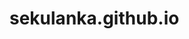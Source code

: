 # sekulanka.github.io
<html>
    <head>
        <title>Świąteczne przepisy</title>
        <meta charset="utf-8">
        <style>

        h1 {color:rgb(46, 158, 89);
        background-color:rgb(252, 5, 50);
        font-family: "Brush Script MT", coursive;
        font-style:oblique;
        text-align: center;
        text-decoration:underline;}
        #spis {color:rgb(0, 34, 255);
        background-color:rgb(247, 222, 0);
        font-family: monospace;
        text-align: center;}
        #pierniki {color:rgb(255, 255, 255);
        background-color:rgb(112, 72, 8);
            text-align:center;
            font-family:"Courier New", monospace;}
            .potrzebne {background-color:rgb(180, 163, 207);}
            #skladniki {color:rgb(235, 103, 235);
            font-family: monospace;}
            #ilosc {color:rgb(57, 124, 130);
            font-family: monospace;}
            
        }
         #bar {color:rgb(242, 115, 5);
        background-color:rgb(201, 134, 32);
            text-align:center;
            font-family:"Courier New", monospace;}
         

        </style>
    </head>
    <body>
       
        <h1>Świąteczne przepisy</h1>
        <p> <img src="https://ocdn.eu/pulscms-transforms/1/QTQk9kpTURBXy81YTcxNjEyZjdjODAyMjU3NTQ0YzFkMDhkZTVkZTY3ZS5qcGeTlQMAzNLNGkDNDsSTBc0DFM0BvJMJpjI1YjI5MQaBoTAB/.jpg"></p>
        
        <h2 id="spis">Spis treści </h2>
        
        <ol>
          <li><a href="#pierniki">Pierniki</a></li>
             <li><a href="#bbb">Barszcz</a></li>
        </ol>
        
        <h2 id="pierniki">Pierniki</h2>
        <p><img src= "https://malacukierenka.pl/wp-content/uploads/2015/12/pierniczki-najlepsze1.jpg"></p>
        <ul>
            <li class="potrzebne">Czas: 3 godziny</li>
            <li class="potrzebne"> Naczynia potrzebne: Stolnica, nóż, foremki, </li>
        </ul>
        
        <table>
            <thead>
                <tr>
                    <th id="skladniki">Składniki</th>
                    <th id="ilosc">Ilość </th>
                    
      
      </tr>
      <tr><td>Mąka pszenna</td>
      <td>320 g</td>
          
      </tr>
      <tr><td> Miód <td>  <td> 2łyżki <td></tr>
     <tr><td> Cukier <td> <td> 2/3 szklanki <td></tr>
     <tr><td> Soda oczyszczona<td><td> 1,5łyżeczki <td></tr>
     <tr><td> Przyprawa piernikowa <td> 20 g<td></tr>
     <tr><td>Masło <td> <td> 2 łyżki <td></tr>
     <tr> <td> Jajka<td> <td> 2 szt.<td></tr>
     <tr><td>Ciepłe mleko<td> <td> 1/4 </tr>
            </thead>
            <tbody>
            </tbody>
        </table>
        
        <p><strong><em>Kroki</em></strong> 
        <ol><li> Mąkę przesiać na stolnicę, wlać rozpuszczony gorący miód i wymieszać. Dodawać kolejno cukier, sodę i przyprawy, a następnie masło i jedno jajko. </li>
            <li> 	Dolewając stopniowo  mleka zagniatać ręką ciasto aż będzie gładkie, jednolite i będzie przypominało ciasto kruche. Dokładnie wyrabiać ręką przez około 10 minut.</li>  <li>	Na posypanej mąką stolnicy rozwałkować ciasto na placek o grubości ok. 1/2 cm. Foremkami wykrajać pierniczki. Układać na blasze wyłożonej papierem do pieczenia w odstępach około 2 cm od siebie.</li><li>Wierzch posmarować roztrzepanym jajkiem (niekoniecznie jeśli pierniczki będziemy dekorować) i piec w piekarniku nagrzanym do 180 stopni (góra i dół bez termoobiegu) przez ok. 10 - 12 minut, w zależności od grubości.</li>
        </ol>
</p>
        
    <p><em>Źródło: <a href="https://www.kwestiasmaku.com/desery/ciasteczka/pierniczki/przepis.html">Kwestia smaku</a></em></p>
    
    
    
    <h2 id="bbb"><a id="bar">Barszcz</a></h2>
    <p><img src="https://www.przyslijprzepis.pl/media/cache/default_view/uploads/media/recipe/0007/11/czysty-barszcz-czerwony.jpeg"></p>
        
        <ul>
            <li class="potrzebne">Czas: 6 godzin</li>
            <li class="potrzebne"> Naczynia potrzebne: Tarka, duży garnek </li>
        </ul>
        
        <table>
            <thead>
                <tr>
                    <th id="skladniki">Składniki</th>
                    <th id="ilosc">Ilość </th>
                    
      
      </tr>
      <tr><td>Sucha biała fasola<td></td>
      <td> 5 łyżek</td>
          
      </tr>
      <tr><td> Liście laurowe <td> 2 sztuki <td> <td></tr>
     <tr><td> Ząbek czosnku <td> 1 szt. <td> <td></tr>
     <tr><td> Soda oczyszczona</td><td> 1,5 łyżeczki <td></tr>
     <tr><td> średnie buraki <td> 3 szt.<td></tr>
     <tr><td>Podudzia z kurczaka <td> <td> 3 szt.<td></tr>
     <tr> <td> Marchewka<td> <td> 1 szt.<td></tr>
     <tr><td>Pietruszka<td> <td> 1/2 szt.</tr>
     <tr><td> Por <td> <td> 1 szt. <td></tr>
     <tr><td> Biała kapusta <td> 1 szt <td> <td></tr>
     <tr><td> Cebula <td> <td> 1/2 szt<td></tr>
     <tr><td>Ziemniaki<td> <td> 2 szt. <td></tr>
     <tr><td> Posiekana pietruszka <td> 3 łyżki<td> <td></tr>
     <tr><td> Przecier pomidorowy <td> 2 łyżki <td> <td></tr>
     <tr><td> Sok z cytryny <td> <td>   łyżki <td></tr>
     <tr><td> Śmietana 18%  <td> <td> 1/2 szklanki<td></tr>
     <tr>Mąka<td><td> <td> 1 łyżka<td></tr>
            </thead>
            <tbody>
            </tbody>
        </table>
        
        <p><strong><em>Kroki</em></strong> 
        <ol><li> Fasolę opłukać, zalać 1 szklanką wody, posolić i zagotować. Odstawić z ognia, przykryć i zostawić na 2 godziny. Ugotować do miękkości w tej samej wodzie z dodatkiem obranego czosnku i listków laurowych. W razie konieczności dolać wody. </li>
            <li> 		Buraczki umyć, osuszyć, każdy zawinąć w folię aluminiową, ułożyć na blasze do pieczenia i piec do miękkości w piekarniku nagrzanym do 200 stopni, przez około 1 godzinę. Obrać i zetrzeć na dużych oczkach tarki.</li>  <li>		Kurczaka umyć, włożyć do dużego garnka i zapełnić go wodą do 3/4 objętości. Posolić i gotować przez ok. 1 i 1/2 godziny do miękkości mięsa na małym ogniu.</li><li>	Dodać obraną pietruszkę, obraną oraz pokrojoną na cienkie plasterki marchewkę i gotować przez 10 minut. Dodać pokrojonego na cienkie paseczki pora, posiekaną kapustę, pokrojoną w drobną kosteczkę cebulę oraz obrane i pokrojone w kosteczkę ziemniaki.  Zagotować, dodać fasolkę wraz z wywarem i gotować przez ok. 10 minut, do miękkości warzyw.</li><li>	Dodać starte buraczki, natkę pietruszki oraz przecier pomidorowy, zagotować na małym ogniu. Odstawić z palnika i wlać sok z cytryny.</li>
            <li> Do zupy wlać śmietanę wymieszaną z mąką i rozprowadzoną z kilkoma łyżkami zupy. Doprawić solą oraz pieprzem i delikatnie zagotować.</li>
        </ol>
</p>
        
    <p><em>Źródło: <a href="https://www.kwestiasmaku.com/kuchnia_polska/zupy/barszcz_ukrainski/przepis.html">Kwestia smaku</a></em></p>
    </body>
</html>
